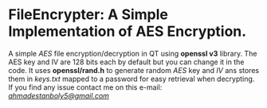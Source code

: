 # **FileEncrypter:** A Simple Implementation of AES Encryption.

A simple *AES* file encryption/decryption in QT using **openssl v3** library.
The AES key and IV are 128 bits each by default but you can change it in the code.
It uses **openssl/rand.h** to generate random *AES* key and *IV* ans stores them in *keys.txt* mapped to a password for easy retrieval when decrypting. 
If you find any issue contact me on this e-mail: *ahmadestanboly5@gmail.com*
